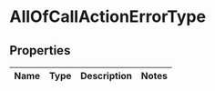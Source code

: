 # AllOfCallActionErrorType

## Properties
Name | Type | Description | Notes
------------ | ------------- | ------------- | -------------
